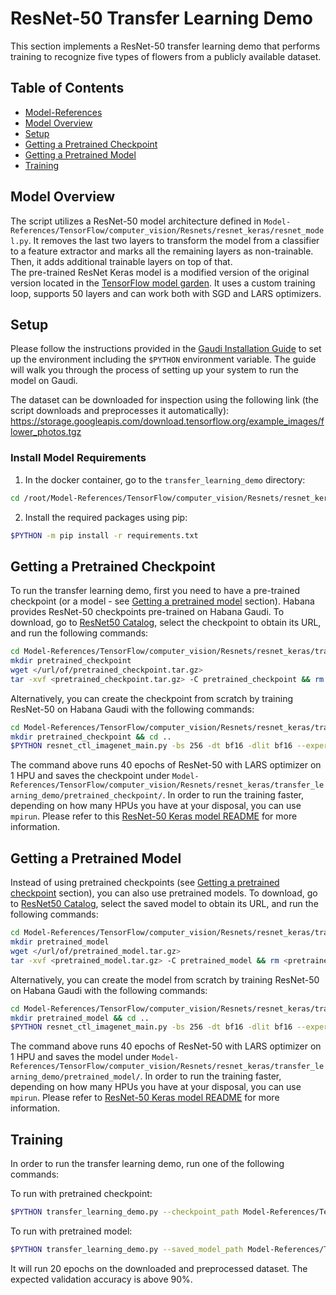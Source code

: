 # ResNet-50 Transfer Learning Demo

This section implements a ResNet-50 transfer learning demo that performs training to recognize five types of flowers from a publicly available dataset.

## Table of Contents
  - [Model-References](../../../../../README.md)
  - [Model Overview](#model-overview)
  - [Setup](#setup)
  - [Getting a Pretrained Checkpoint](#getting-a-pretrained-checkpoint)
  - [Getting a Pretrained Model](#getting-a-pretrained-model)
  - [Training](#training)

## Model Overview
The script utilizes a ResNet-50 model architecture defined in `Model-References/TensorFlow/computer_vision/Resnets/resnet_keras/resnet_model.py`.
It removes the last two layers to transform the model from a classifier to a feature extractor and marks all the remaining layers as non-trainable.
Then, it adds additional trainable layers on top of that.  
The pre-trained ResNet Keras model is a modified version of the original version located in the [TensorFlow model garden](https://github.com/tensorflow/models/tree/master/official/legacy/image_classification/resnet). It uses a custom training loop, supports 50 layers and can work both with SGD and LARS optimizers.

## Setup
Please follow the instructions provided in the [Gaudi Installation
Guide](https://docs.habana.ai/en/latest/Installation_Guide/index.html) to set up the
environment including the `$PYTHON` environment variable.
The guide will walk you through the process of setting up your system to run the model on Gaudi.


The dataset can be downloaded for inspection using the following link (the script downloads and preprocesses it automatically):
https://storage.googleapis.com/download.tensorflow.org/example_images/flower_photos.tgz  

### Install Model Requirements

1. In the docker container, go to the `transfer_learning_demo` directory:
```bash
cd /root/Model-References/TensorFlow/computer_vision/Resnets/resnet_keras/transfer_learning_demo
```
2. Install the required packages using pip:
```bash
$PYTHON -m pip install -r requirements.txt
```

## Getting a Pretrained Checkpoint
To run the transfer learning demo, first you need to have a pre-trained checkpoint (or a model - see [Getting a pretrained model](#getting-a-pretrained-model) section).
Habana provides ResNet-50 checkpoints pre-trained on Habana Gaudi.
To download, go to [ResNet50 Catalog](https://developer.habana.ai/catalog/resnet-for-tensorflow/), select the checkpoint to obtain its URL, and run the following commands:

```bash
cd Model-References/TensorFlow/computer_vision/Resnets/resnet_keras/transfer_learning_demo
mkdir pretrained_checkpoint
wget </url/of/pretrained_checkpoint.tar.gz>
tar -xvf <pretrained_checkpoint.tar.gz> -C pretrained_checkpoint && rm <pretrained_checkpoint.tar.gz>
```

Alternatively, you can create the checkpoint from scratch by training ResNet-50 on Habana Gaudi with the following commands:

```bash
cd Model-References/TensorFlow/computer_vision/Resnets/resnet_keras/transfer_learning_demo
mkdir pretrained_checkpoint && cd ..
$PYTHON resnet_ctl_imagenet_main.py -bs 256 -dt bf16 -dlit bf16 --experimental_preloading -dd /data/tensorflow/imagenet/tf_records -te 40 -ebe 40 --optimizer LARS --base_learning_rate 9.5 --warmup_epochs 3 --lr_schedule polynomial --label_smoothing 0.1 --weight_decay 0.0001 --single_l2_loss_op -md transfer_learning_demo/pretrained_checkpoint/ --enable_checkpoint_and_export
```

The command above runs 40 epochs of ResNet-50 with LARS optimizer on 1 HPU and saves the checkpoint under `Model-References/TensorFlow/computer_vision/Resnets/resnet_keras/transfer_learning_demo/pretrained_checkpoint/`.
In order to run the training faster, depending on how many HPUs you have at your disposal, you can use `mpirun`. Please refer to this [ResNet-50 Keras model README](../README.md) for more information.

## Getting a Pretrained Model
Instead of using pretrained checkpoints (see [Getting a pretrained checkpoint](#getting-a-pretrained-checkpoint) section), you can also use pretrained models.
To download, go to [ResNet50 Catalog](https://developer.habana.ai/catalog/resnet-for-tensorflow/), select the saved model to obtain its URL, and run the following commands:

```bash
cd Model-References/TensorFlow/computer_vision/Resnets/resnet_keras/transfer_learning_demo
mkdir pretrained_model
wget </url/of/pretrained_model.tar.gz>
tar -xvf <pretrained_model.tar.gz> -C pretrained_model && rm <pretrained_model.tar.gz>
```

Alternatively, you can create the model from scratch by training ResNet-50 on Habana Gaudi with the following commands:

```bash
cd Model-References/TensorFlow/computer_vision/Resnets/resnet_keras/transfer_learning_demo
mkdir pretrained_model && cd ..
$PYTHON resnet_ctl_imagenet_main.py -bs 256 -dt bf16 -dlit bf16 --experimental_preloading -dd /data/tensorflow/imagenet/tf_records -te 40 -ebe 40 --optimizer LARS --base_learning_rate 9.5 --warmup_epochs 3 --lr_schedule polynomial --label_smoothing 0.1 --weight_decay 0.0001 --single_l2_loss_op -md transfer_learning_demo/pretrained_model/ --save_full_model
```

The command above runs 40 epochs of ResNet-50 with LARS optimizer on 1 HPU and saves the model under `Model-References/TensorFlow/computer_vision/Resnets/resnet_keras/transfer_learning_demo/pretrained_model/`.
In order to run the training faster, depending on how many HPUs you have at your disposal, you can use `mpirun`. Please refer to [ResNet-50 Keras model README](../README.md) for more information.

## Training
In order to run the transfer learning demo, run one of the following commands:

To run with pretrained checkpoint:
```bash
$PYTHON transfer_learning_demo.py --checkpoint_path Model-References/TensorFlow/computer_vision/Resnets/resnet_keras/transfer_learning_demo/pretrained_checkpoint/ckpt-25000
```

To run with pretrained model:
```bash
$PYTHON transfer_learning_demo.py --saved_model_path Model-References/TensorFlow/computer_vision/Resnets/resnet_keras/transfer_learning_demo/pretrained_model/resnet_model.h5
```

It will run 20 epochs on the downloaded and preprocessed dataset. The expected validation accuracy is above 90%.
